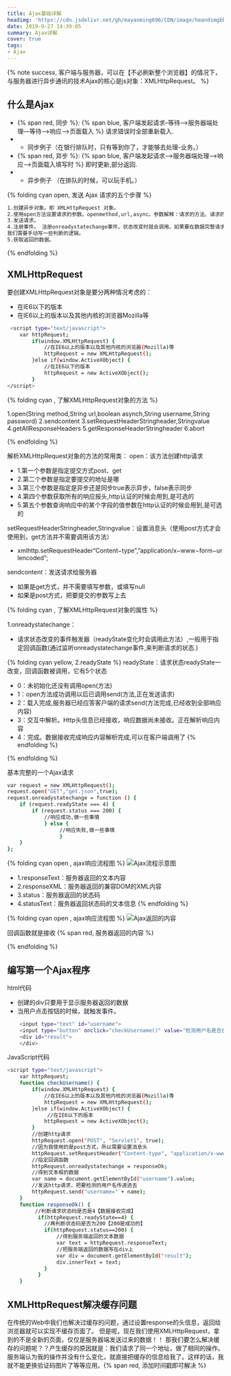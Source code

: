 ```yaml
---
title: Ajax基础详解
headimg: 'https://cdn.jsdelivr.net/gh/mayanming696/CDN/image/heandimgbb.png'
date: 2019-9-27 14:39:05
summary: Ajax详解
cover: true
tags:
- Ajax
---
```


{% note success, 客户端与服务器，可以在【不必刷新整个浏览器】的情况下，与服务器进行异步通讯的技术Ajax的核心是js对象：XMLHttpRequest。 %}

<!-- more -->

## 什么是Ajax

- {% span red, 同步 %}: {% span blue, 客户端发起请求–等待–>服务器端处理—等待–>响应–>页面载入 %} 请求错误时全部重新载入.
- - 同步例子（在银行排队时，只有等到你了，才能够去处理-业务。）
- {% span red, 异步 %}: {% span blue, 客户端发起请求—>服务器端处理—>响应—>页面载入填写时 %} 即时更新,部分返回.
- - 异步例子 （在排队的时候，可以玩手机。）

{% folding cyan open, 发送 Ajax 请求的五个步骤 %}

``` bash
1.创建异步对象。即 XMLHttpRequest 对象。
2.使用open方法设置请求的参数。openmethod,url,async。参数解释：请求的方法、请求的url、是否异步。
3.发送请求。
4.注册事件。 注册onreadystatechange事件，状态改变时就会调用。如果要在数据完整请求回来的时候才调用，
我们需要手动写一些判断的逻辑。
5.获取返回的数据。
```

{% endfolding %}

## XMLHttpRequest

要创建XMLHttpRequest对象是要分两种情况考虑的：

- 在IE6以下的版本
- 在IE6以上的版本以及其他内核的浏览器Mozilla等

``` bash
 <script type="text/javascript">
    var httpRequest;
        if(window.XMLHttpRequest) {
            //在IE6以上的版本以及其他内核的浏览器(Mozilla)等
            httpRequest = new XMLHttpRequest();
        }else if(window.ActiveXObject) {
            //在IE6以下的版本
            httpRequest = new ActiveXObject();
        }
</script>
```

{% folding cyan , 了解XMLHttpRequest对象的方法 %}

1.open(String method,String url,boolean asynch,String username,String password)
2.sendcontent
3.setRequestHeaderStringheader,Stringvalue
4.getAllResponseHeaders
5.getResponseHeaderStringheader
6.abort

{% endfolding %}

解析XMLHttpRequest对象的方法的常用类：
open：该方法创建http请求
- 1.第一个参数是指定提交方式post、get
- 2.第二个参数是指定要提交的地址是哪
- 3.第三个参数是指定是异步还是同步true表示异步，false表示同步
- 4.第四个参数获取所有的响应报头,http认证的时候会用到,是可选的
- 5.第五个参数查询响应中的某个字段的值参数在http认证的时候会用到,是可选的

setRequestHeaderStringheader,Stringvalue：设置消息头（使用post方式才会使用到，get方法并不需要调用该方法）
- xmlhttp.setRequestHeader“Content−type”,”application/x−www−form−urlencoded”;

sendcontent：发送请求给服务器
- 如果是get方式，并不需要填写参数，或填写null
- 如果是post方式，把要提交的参数写上去


{% folding cyan , 了解XMLHttpRequest对象的属性 %}

1.onreadystatechange：
- 请求状态改变的事件触发器（readyState变化时会调用此方法）,一般用于指定回调函数(通过监听onreadystatechange事件,来判断请求的状态.)

{% folding cyan  yellow, 2.readyState %}
readyState：请求状态readyState一改变，回调函数被调用，它有5个状态
- 0：未初始化还没有调用open(方法)
- 1：open方法成功调用以后已调用send(方法,正在发送请求)
- 2：载入完成,服务器已经应答客户端的请求send(方法完成,已经收到全部响应 内容)
- 3：交互中解析。Http头信息已经接收，响应数据尚未接收。正在解析响应内容
- 4：完成。数据接收完成响应内容解析完成,可以在客户端调用了
{% endfolding %}

{% endfolding %}

基本完整的一个Ajax请求

``` bash
var request = new XMLHttpRequest();
request.open("GET","get.json",true); 
request.onreadystatechange = function () { 
    if (request.readyState === 4) { 
        if (request.status === 200) { 
            //响应成功,做一些事情 
            } else {
                 //响应失败,做一些事情 
                 } 
    } 
};
```

{% folding cyan open , ajax响应流程图 %}
![Ajax流程示意图](ajax响应流程图.png)
- 1.responseText：服务器返回的文本内容
- 2.responseXML：服务器返回的兼容DOM的XML内容
- 3.status：服务器返回的状态码
- 4.statusText：服务器返回状态码的文本信息
{% endfolding %}

{% folding cyan open , ajax响应流程图 %}
![Ajax返回的内容](Ajax返回的内容.png)

回调函数就是接收 {% span red, 服务器返回的内容 %}

{% endfolding %}

## 编写第一个Ajax程序

html代码
- 创建的div只要用于显示服务器返回的数据
- 当用户点击按钮的时候，就触发事件。

``` bash
    <input type="text" id="username">
    <input type="button" onclick="checkUsername()" value="检测用户名是否合法">
    <div id="result">
    </div>
``` 

JavaScript代码

``` bash
<script type="text/javascript">
    var httpRequest;
    function checkUsername() {
        if(window.XMLHttpRequest) {
            //在IE6以上的版本以及其他内核的浏览器(Mozilla)等
            httpRequest = new XMLHttpRequest();
        }else if(window.ActiveXObject) {
             //在IE6以下的版本
            httpRequest = new ActiveXObject();
        }
        //创建http请求
        httpRequest.open("POST", "Servlet1", true);
        //因为我使用的是post方式，所以需要设置消息头
        httpRequest.setRequestHeader("Content-type", "application/x-www-form-urlencoded");
        //指定回调函数
        httpRequest.onreadystatechange = responseOk;
        //得到文本框的数据
        var name = document.getElementById("username").value;
        //发送http请求，把要检测的用户名传递进去
        httpRequest.send("username=" + name);
    }
    function responseOk() {
         //判断请求状态码是否是4【数据接收完成】
          if(httpRequest.readyState==4) {
            //再判断状态码是否为200【200是成功的】
            if(httpRequest.status==200) {
                //得到服务端返回的文本数据
                var text = httpRequest.responseText;
                //把服务端返回的数据写在div上
                var div = document.getElementById("result");
                div.innerText = text;
            }
          }
    }
``` 

## XMLHttpRequest解决缓存问题

在传统的Web中我们也解决过缓存的问题，通过设置response的头信息，返回给浏览器就可以实现不缓存页面了。
但是呢，现在我们使用XMLHttpRequest，拿到的不是全新的页面，仅仅是服务器端发送过来的数据！！
那我们要怎么解决缓存的问题呢？？产生缓存的原因就是：我们请求了同一个地址，做了相同的操作。服务端认为我的操作并没有什么变化，就直接把缓存的信息给我了。这样的话，我就不能更换验证码图片了等等应用。{% span red, 添加时间戳即可解决 %}

